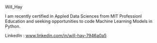 Will_Hay

I am recently certified in Appled Data Sciences from MIT Professionl Education
and seeking opportunities to code Machine Learning Models in Python.

LinkedIn : www.linkedin.com/in/will-hay-7946a0a5

<!---
willjhay/willjhay is a ✨ special ✨ repository because its `README.md` (this file) appears on your GitHub profile.
You can click the Preview link to take a look at your changes.
--->
